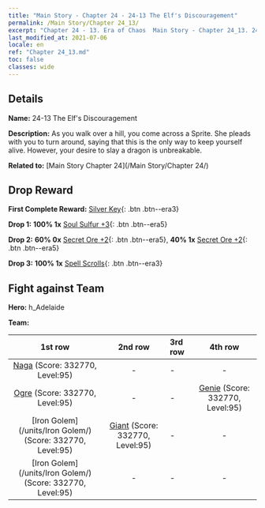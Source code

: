 ```yaml
---
title: "Main Story - Chapter 24 - 24-13 The Elf's Discouragement"
permalink: /Main Story/Chapter 24_13/
excerpt: "Chapter 24 - 13. Era of Chaos  Main Story - Chapter 24_13. 24-13 The Elf's Discouragement"
last_modified_at: 2021-07-06
locale: en
ref: "Chapter 24_13.md"
toc: false
classes: wide
---
```


## Details

 **Name:** 24-13 The Elf's Discouragement

 **Description:** As you walk over a hill, you come across a Sprite. She pleads with you to turn around, saying that this is the only way to keep yourself alive. However, your desire to slay a dragon is unbreakable.

 **Related to:** [Main Story Chapter 24](/Main Story/Chapter 24/)

## Drop Reward

 **First Complete Reward:** [Silver Key](/Items/con_693/){: .btn .btn--era3}

 **Drop 1:** **100% 1x** [Soul Sulfur +3](/Items/mat_85/){: .btn .btn--era5}

 **Drop 2:** **60% 0x** [Secret Ore +2](/Items/mat_75/){: .btn .btn--era5}, **40% 1x** [Secret Ore +2](/Items/mat_75/){: .btn .btn--era5}

 **Drop 3:** **100% 1x** [Spell Scrolls](/Items/con_694/){: .btn .btn--era3}


## Fight against Team
 **Hero:** h_Adelaide

 **Team:**


  | 1st row | 2nd row | 3rd row | 4th row |
  |:----:|:----:|:----|:----:|
  | [Naga](/units/Naga/) (Score: 332770, Level:95)  | - | - | - |
  | [Ogre](/units/Ogre/) (Score: 332770, Level:95)  | - | - | [Genie](/units/Genie/) (Score: 332770, Level:95)  |
  | [Iron Golem](/units/Iron Golem/) (Score: 332770, Level:95)  | [Giant](/units/Giant/) (Score: 332770, Level:95)  | - | - |
  | [Iron Golem](/units/Iron Golem/) (Score: 332770, Level:95)  | - | - | - |


